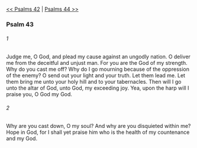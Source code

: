 [<< Psalms 42](Psalms%2042)  |  [Psalms 44 >>](Psalms%2044)

### Psalm 43
###### 1
Judge me, O God, and plead my cause against an ungodly nation. O deliver me from the deceitful and unjust man. For you are the God of my strength. Why do you cast me off? Why do I go mourning because of the oppression of the enemy? O send out your light and your truth. Let them lead me. Let them bring me unto your holy hill and to your tabernacles. Then will I go unto the altar of God, unto God, my exceeding joy. Yea, upon the harp will I praise you, O God my God.

###### 2
Why are you cast down, O my soul? And why are you disquieted within me? Hope in God, for I shall yet praise him who is the health of my countenance and my God.
